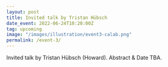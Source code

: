 ```yaml
---
layout: post
title: Invited talk by Tristan Hübsch
date_event: 2022-06-24T10:20:00Z
tag: upcoming
image: "/images/illustration/event3-calab.png"
permalink: /event-3/
---
```



Invited talk by Tristan Hübsch (Howard).
Abstract & Date TBA.